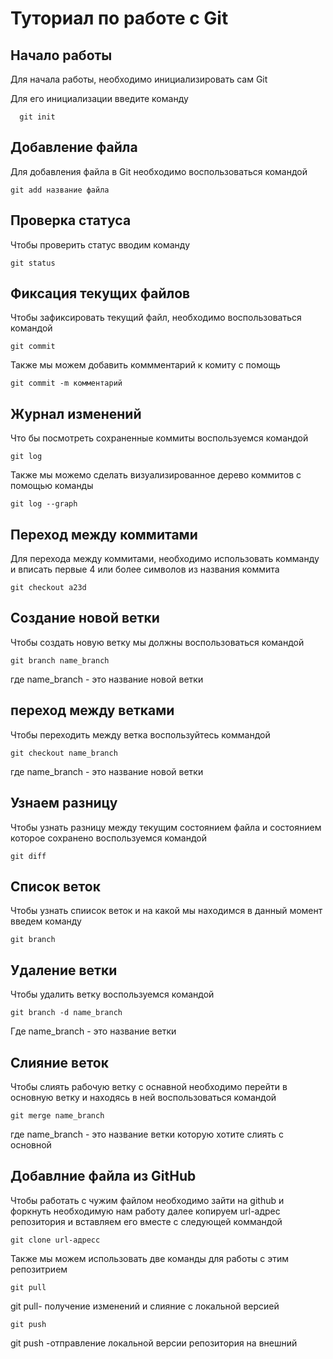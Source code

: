 # Туториал по работе с Git

## Начало работы

Для начала работы, необходимо инициализировать сам Git

Для его инициализации введите команду 

```
  git init
```

## Добавление файла

Для добавления файла в Git необходимо воспользоваться командой 

```
git add название файла
```

## Проверка статуса

Чтобы проверить статус вводим команду

```
git status
```
## Фиксация текущих файлов

Чтобы зафиксировать текущий файл, необходимо воспользоваться командой 
```
git commit 
```
Также мы можем добавить коммментарий к комиту с помощь
```
git commit -m комментарий 
```
## Журнал изменений 

Что бы посмотреть сохраненные коммиты воспользуемся командой 

```
git log
```
Также мы можемо сделать визуализированное дерево коммитов с помощью команды 
```
git log --graph
```
## Переход между коммитами

Для перехода между коммитами, необходимо использовать комманду и вписать первые 4 или более символов из названия коммита

```
git checkout a23d
```
## Создание новой ветки 
Чтобы создать новую ветку мы должны воспользоваться командой 
```
git branch name_branch
```
где name_branch - это название новой ветки

## переход между ветками
Чтобы переходить между ветка воспользуйтесь коммандой 
```
git checkout name_branch
```
где name_branch - это название новой ветки
## Узнаем разницу 
Чтобы узнать разницу между текущим состоянием файла и состоянием которое сохранено воспользуемся командой 
```
git diff
```
## Список веток 
Чтобы узнать спиисок веток и на какой мы находимся в данный момент введем команду 
```
git branch
```
## Удаление ветки 
Чтобы удалить ветку воспользуемся командой 
```
git branch -d name_branch
```
Где name_branch - это название ветки 
## Слияние веток
Чтобы слиять рабочую ветку с оснавной необходимо перейти в основную ветку и находясь в ней воспользоваться командой 
```
git merge name_branch
```
где name_branch - это название ветки которую хотите слиять с основной 
## Добавлние файла из GitHub
Чтобы работать с чужим файлом необходимо зайти на github и форкнуть необходимую нам работу далее копируем url-адрес репозитория и вставляем его вместе с следующей коммандой 
```
git clone url-адресс
```
Также мы можем использовать две команды для работы с этим репозитрием
```
git pull
```
git pull- получение изменений и слияние с локальной версией 
```
git push
```
git push -отправление локальной версии репозитория на внешний 